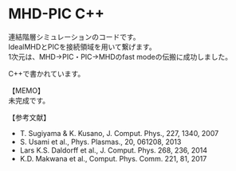 # MHD-PIC C++

連結階層シミュレーションのコードです。 \
IdealMHDとPICを接続領域を用いて繋げます。 \
1次元は、MHD→PIC・PIC→MHDのfast modeの伝搬に成功しました。 

C++で書かれています。

【MEMO】 \
未完成です。


【参考文献】
- T. Sugiyama & K. Kusano, J. Comput. Phys., 227, 1340, 2007 
- S. Usami et al., Phys. Plasmas., 20, 061208, 2013 
- Lars K.S. Daldorff et al., J. Comput. Phys. 268, 236, 2014
- K.D. Makwana et al., Comput. Phys. Comm. 221, 81, 2017

